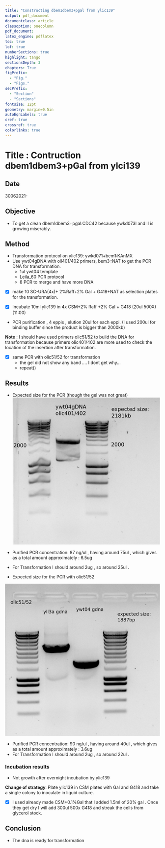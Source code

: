 ```yaml
---
title: "Constructing dbem1dbem3+pgal from ylic139"
output: pdf_document
documentclass: article
classoption: onecolumn
pdf_document:
latex_engine: pdflatex
toc: true
lof: true
numberSections: true
highlight: tango
sectionsDepth: 3
chapters: True
figPrefix:
  - "Fig."
  - "Figs."
secPrefix:
  - "Section"
  - "Sections"
fontsize: 12pt
geometry: margin=0.5in
autoEqnLabels: true
cref: true
crossref: true
colorlinks: true
---
```


# Title : Contruction dbem1dbem3+pGal from ylci139

## Date

30062021-


## Objective

- To get a clean dbem1dbem3+pgal:CDC42 because ywkd073I and II is growing miserably.

## Method

- Transformation protocol on ylic139: ywkd071+bem1:KAnMX 
- Use ywt04gDNA with oll401/402 primers, bem3::NAT to get the PCR DNA for transformation. 
  - 1ul ywt04 template
  - Leila_60 PCR protocol
  - 8 PCR to merge and have more DNA

- [x] make 10 SC-URA(4x)+ 2%Raff+2% Gal + G418+NAT as selection plates for the transformation.  

- [x] Incubate 10ml ylic139 in 4x CSM+2% Raff +2% Gal + G418 (20ul 500X) (11:00)

- PCR purification , 4 eppis , elution 20ul for each eppi. (I used 200ul for binding buffer since the product is bigger than 2000kb)

**Note** : I should have used primers olic51/52 to build the DNA for transformation because primers olic401/402 are more used to check the location of the insertion after transformation. 

- [x] same PCR with olic51/52 for transformation 
  - the gel did not show any band .... I dont get why...
  - repeat() 


## Results

- Expected size for the PCR (though the gel was not great)
![](../Images/30062021_ywt04_oll401_402_pcr.png)

- Purified PCR concentration: 87 ng/ul , having around 75ul , which gives as a total amount approximately : 6.5ug 
- For Transformation I should around 2ug , so around 25ul .

- Expected size for the PCR with olic51/52

![](../Images/01072021_ywt04_olic51_52_pcr.png)

- Purified PCR concentration: 90 ng/ul , having around 40ul , which gives as a total amount approximately : 3.6ug 
- For Transformation I should around 2ug , so around 22ul .
### Incubation results

- Not growth after overnight incubation by ylic139 

**Change of strategy**: Plate ylic139 in CSM plates with Gal and G418 and take a single colony to inoculate in liquid culture. 

- [x] I used already made CSM+0.1%Gal that I added 1.5ml of 20% gal . Once they get dry I will add 300ul 500x G418 and streak the cells from glycerol stock. 


## Conclusion

- The dna is ready for transformation 
